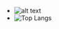 - ![alt text](https://user-images.githubusercontent.com/74038190/212748830-4c709398-a386-4761-84d7-9e10b98fbe6e.gif)
- ![Top Langs](https://github-readme-stats.vercel.app/api/top-langs/?username=OTH-KSM&theme=tokyonight)
